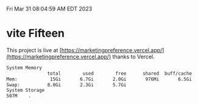 Fri Mar 31 08:04:59 AM EDT 2023

# vite Fifteen


This project is live at [https://marketingpreference.vercel.app/](https://marketingpreference.vercel.app/) thanks to Vercel.

```bash
System Memory
               total        used        free      shared  buff/cache   available
Mem:            15Gi       6.7Gi       2.0Gi       976Mi       6.5Gi       7.2Gi
Swap:          8.0Gi       2.3Gi       5.7Gi
System Storage
507M	.
```
